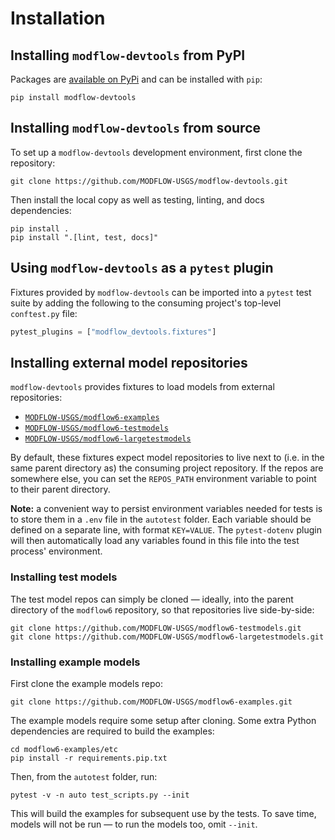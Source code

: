 # Installation

## Installing `modflow-devtools` from PyPI

Packages are [available on PyPi](https://pypi.org/project/modflow-devtools/) and can be installed with `pip`:

```shell
pip install modflow-devtools
```

## Installing `modflow-devtools` from source

To set up a `modflow-devtools` development environment, first clone the repository:

```shell
git clone https://github.com/MODFLOW-USGS/modflow-devtools.git
```

Then install the local copy as well as testing, linting, and docs dependencies:

```
pip install .
pip install ".[lint, test, docs]"
```

## Using `modflow-devtools` as a `pytest` plugin

Fixtures provided by `modflow-devtools` can be imported into a `pytest` test suite by adding the following to the consuming project's top-level `conftest.py` file:

```python
pytest_plugins = ["modflow_devtools.fixtures"]
```

## Installing external model repositories

`modflow-devtools` provides fixtures to load models from external repositories:

- [`MODFLOW-USGS/modflow6-examples`](https://github.com/MODFLOW-USGS/modflow6-examples)
- [`MODFLOW-USGS/modflow6-testmodels`](https://github.com/MODFLOW-USGS/modflow6-testmodels)
- [`MODFLOW-USGS/modflow6-largetestmodels`](https://github.com/MODFLOW-USGS/modflow6-largetestmodels)

By default, these fixtures expect model repositories to live next to (i.e. in the same parent directory as) the consuming project repository. If the repos are somewhere else, you can set the `REPOS_PATH` environment variable to point to their parent directory.

**Note:** a convenient way to persist environment variables needed for tests is to store them in a `.env` file in the `autotest` folder. Each variable should be defined on a separate line, with format `KEY=VALUE`. The `pytest-dotenv` plugin will then automatically load any variables found in this file into the test process' environment.

### Installing test models

The test model repos can simply be cloned &mdash; ideally, into the parent directory of the `modflow6` repository, so that repositories live side-by-side:

```shell
git clone https://github.com/MODFLOW-USGS/modflow6-testmodels.git
git clone https://github.com/MODFLOW-USGS/modflow6-largetestmodels.git
```

### Installing example models

First clone the example models repo:

```shell
git clone https://github.com/MODFLOW-USGS/modflow6-examples.git
```

The example models require some setup after cloning. Some extra Python dependencies are required to build the examples: 

```shell
cd modflow6-examples/etc
pip install -r requirements.pip.txt
```

Then, from the `autotest` folder, run:

```shell
pytest -v -n auto test_scripts.py --init
```

This will build the examples for subsequent use by the tests. To save time, models will not be run &mdash; to run the models too, omit `--init`.
